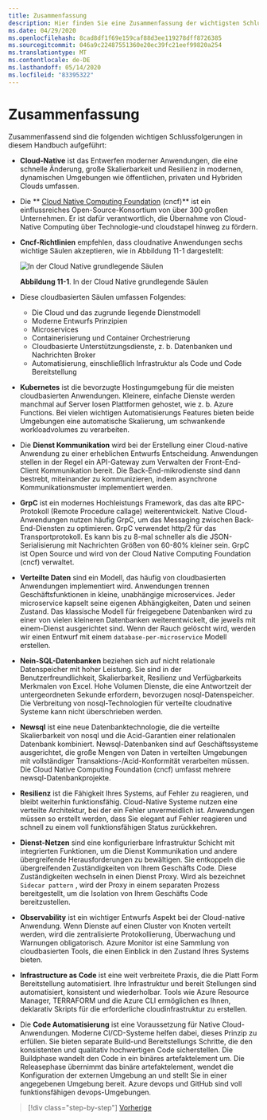 ```yaml
---
title: Zusammenfassung
description: Hier finden Sie eine Zusammenfassung der wichtigsten Schlussfolgerungen aus dem Leitfaden zum Entwerfen von Cloud-Native .net-apps für Azure.
ms.date: 04/29/2020
ms.openlocfilehash: 8cad8df1f69e159caf88d3ee119278dff8726385
ms.sourcegitcommit: 046a9c22487551360e20ec39fc21eef99820a254
ms.translationtype: MT
ms.contentlocale: de-DE
ms.lasthandoff: 05/14/2020
ms.locfileid: "83395322"
---
```

# <a name="summary"></a>Zusammenfassung

Zusammenfassend sind die folgenden wichtigen Schlussfolgerungen in diesem Handbuch aufgeführt:

- **Cloud-Native** ist das Entwerfen moderner Anwendungen, die eine schnelle Änderung, große Skalierbarkeit und Resilienz in modernen, dynamischen Umgebungen wie öffentlichen, privaten und Hybriden Clouds umfassen.

- Die ** [Cloud Native Computing Foundation](https://www.cncf.io/) (cncf)** ist ein einflussreiches Open-Source-Konsortium von über 300 großen Unternehmen. Er ist dafür verantwortlich, die Übernahme von Cloud-Native Computing über Technologie-und cloudstapel hinweg zu fördern.

- **Cncf-Richtlinien** empfehlen, dass cloudnative Anwendungen sechs wichtige Säulen akzeptieren, wie in Abbildung 11-1 dargestellt:

  ![In der Cloud Native grundlegende Säulen](./media/cloud-native-foundational-pillars.png)

  **Abbildung 11-1**. In der Cloud Native grundlegende Säulen

- Diese cloudbasierten Säulen umfassen Folgendes:
  - Die Cloud und das zugrunde liegende Dienstmodell
  - Moderne Entwurfs Prinzipien
  - Microservices
  - Containerisierung und Container Orchestrierung
  - Cloudbasierte Unterstützungsdienste, z. b. Datenbanken und Nachrichten Broker
  - Automatisierung, einschließlich Infrastruktur als Code und Code Bereitstellung

- **Kubernetes** ist die bevorzugte Hostingumgebung für die meisten cloudbasierten Anwendungen. Kleinere, einfache Dienste werden manchmal auf Server losen Plattformen gehostet, wie z. b. Azure Functions. Bei vielen wichtigen Automatisierungs Features bieten beide Umgebungen eine automatische Skalierung, um schwankende workloadvolumes zu verarbeiten.

- Die **Dienst Kommunikation** wird bei der Erstellung einer Cloud-native Anwendung zu einer erheblichen Entwurfs Entscheidung. Anwendungen stellen in der Regel ein API-Gateway zum Verwalten der Front-End-Client Kommunikation bereit. Die Back-End-mikrodienste sind dann bestrebt, miteinander zu kommunizieren, indem asynchrone Kommunikationsmuster implementiert werden.

- **GrpC** ist ein modernes Hochleistungs Framework, das das alte RPC-Protokoll (Remote Procedure callage) weiterentwickelt. Native Cloud-Anwendungen nutzen häufig GrpC, um das Messaging zwischen Back-End-Diensten zu optimieren. GrpC verwendet http/2 für das Transportprotokoll. Es kann bis zu 8-mal schneller als die JSON-Serialisierung mit Nachrichten Größen von 60-80% kleiner sein. GrpC ist Open Source und wird von der Cloud Native Computing Foundation (cncf) verwaltet.

- **Verteilte Daten** sind ein Modell, das häufig von cloudbasierten Anwendungen implementiert wird. Anwendungen trennen Geschäftsfunktionen in kleine, unabhängige microservices. Jeder microservice kapselt seine eigenen Abhängigkeiten, Daten und seinen Zustand. Das klassische Modell für freigegebene Datenbanken wird zu einer von vielen kleineren Datenbanken weiterentwickelt, die jeweils mit einem-Dienst ausgerichtet sind. Wenn der Rauch gelöscht wird, werden wir einen Entwurf mit einem `database-per-microservice` Modell erstellen.

- **Nein-SQL-Datenbanken** beziehen sich auf nicht relationale Datenspeicher mit hoher Leistung. Sie sind in der Benutzerfreundlichkeit, Skalierbarkeit, Resilienz und Verfügbarkeits Merkmalen von Excel. Hohe Volumen Dienste, die eine Antwortzeit der untergeordneten Sekunde erfordern, bevorzugen nosql-Datenspeicher. Die Verbreitung von nosql-Technologien für verteilte cloudnative Systeme kann nicht überschrieben werden.

- **Newsql** ist eine neue Datenbanktechnologie, die die verteilte Skalierbarkeit von nosql und die Acid-Garantien einer relationalen Datenbank kombiniert. Newsql-Datenbanken sind auf Geschäftssysteme ausgerichtet, die große Mengen von Daten in verteilten Umgebungen mit vollständiger Transaktions-/Acid-Konformität verarbeiten müssen. Die Cloud Native Computing Foundation (cncf) umfasst mehrere newsql-Datenbankprojekte.

- **Resilienz** ist die Fähigkeit Ihres Systems, auf Fehler zu reagieren, und bleibt weiterhin funktionsfähig. Cloud-Native Systeme nutzen eine verteilte Architektur, bei der ein Fehler unvermeidlich ist. Anwendungen müssen so erstellt werden, dass Sie elegant auf Fehler reagieren und schnell zu einem voll funktionsfähigen Status zurückkehren.

- **Dienst-Netzen** sind eine konfigurierbare Infrastruktur Schicht mit integrierten Funktionen, um die Dienst Kommunikation und andere übergreifende Herausforderungen zu bewältigen. Sie entkoppeln die übergreifenden Zuständigkeiten von Ihrem Geschäfts Code. Diese Zuständigkeiten wechseln in einen Dienst Proxy. Wird als bezeichnet `Sidecar pattern` , wird der Proxy in einem separaten Prozess bereitgestellt, um die Isolation von Ihrem Geschäfts Code bereitzustellen.

- **Observability** ist ein wichtiger Entwurfs Aspekt bei der Cloud-native Anwendung. Wenn Dienste auf einen Cluster von Knoten verteilt werden, wird die zentralisierte Protokollierung, Überwachung und Warnungen obligatorisch. Azure Monitor ist eine Sammlung von cloudbasierten Tools, die einen Einblick in den Zustand Ihres Systems bieten.

- **Infrastructure as Code** ist eine weit verbreitete Praxis, die die Platt Form Bereitstellung automatisiert. Ihre Infrastruktur und bereit Stellungen sind automatisiert, konsistent und wiederholbar. Tools wie Azure Resource Manager, TERRAFORM und die Azure CLI ermöglichen es Ihnen, deklarativ Skripts für die erforderliche cloudinfrastruktur zu erstellen.

- Die **Code Automatisierung** ist eine Voraussetzung für Native Cloud-Anwendungen. Moderne CI/CD-Systeme helfen dabei, dieses Prinzip zu erfüllen. Sie bieten separate Build-und Bereitstellungs Schritte, die den konsistenten und qualitativ hochwertigen Code sicherstellen. Die Buildphase wandelt den Code in ein binäres artefaktelement um. Die Releasephase übernimmt das binäre artefaktelement, wendet die Konfiguration der externen Umgebung an und stellt Sie in einer angegebenen Umgebung bereit. Azure devops und GitHub sind voll funktionsfähigen devops-Umgebungen.

>[!div class="step-by-step"]
>[Vorherige](application-bundles.md)
